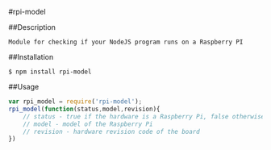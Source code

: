 #rpi-model

##Description

    Module for checking if your NodeJS program runs on a Raspberry PI
    

##Installation

    $ npm install rpi-model


##Usage

```js
var rpi_model = require('rpi-model');
rpi_model(function(status,model,revision){
    // status - true if the hardware is a Raspberry Pi, false otherwise
    // model - model of the Raspberry Pi
    // revision - hardware revision code of the board 
})
```
